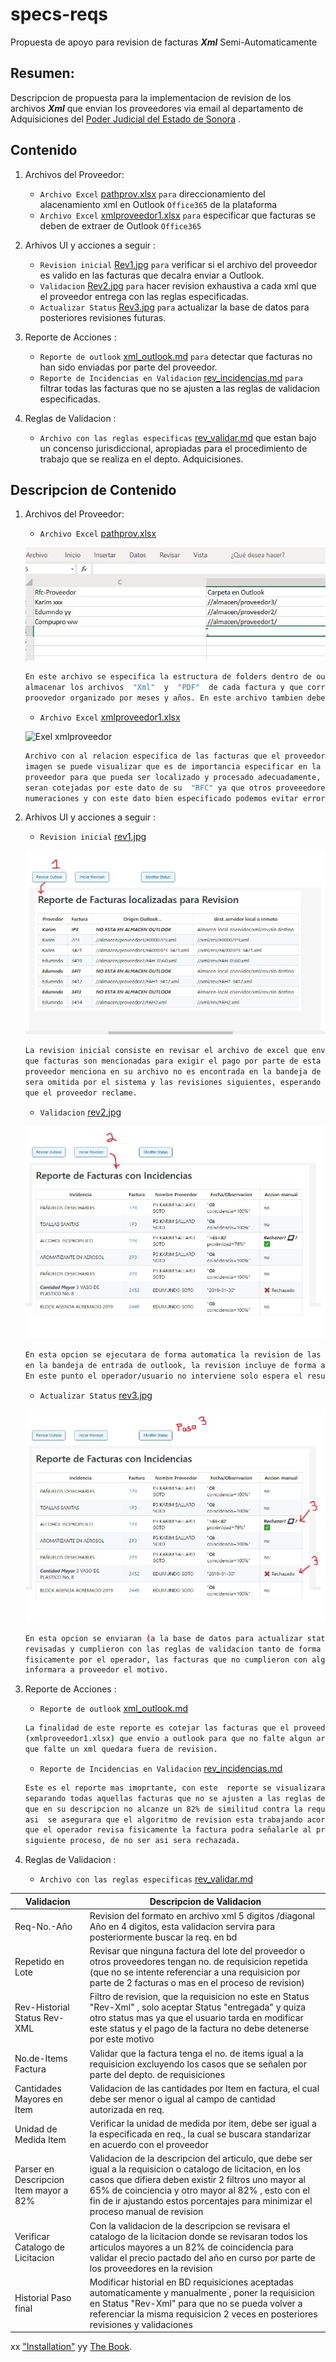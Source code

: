 # specs-reqs
Propuesta de apoyo para revision de facturas _**Xml**_ Semi-Automaticamente

## Resumen:
Descripcion de propuesta para la implementacion de revision de los archivos _**Xml**_   que envian los proveedores via email al departamento de Adquisiciones del [Poder Judicial del Estado de Sonora](http://stjsonora.gob.mx/) .

## Contenido
1. Archivos del Proveedor:

   * `Archivo Excel` [pathprov.xlsx](https://github.com/jr-acosta/specs-reqs) `para`  direccionamiento del alacenamiento xml en Outlook `Office365` de la plataforma
   * `Archivo Excel` [xmlproveedor1.xlsx](https://github.com/jr-acosta/specs-reqs) `para` especificar que facturas se deben de extraer de Outlook `Office365`

2. Arhivos UI y acciones a seguir :

   * `Revision inicial` [Rev1.jpg](https://github.com/jr-acosta/specs-reqs) `para` verificar si el archivo del proveedor es valido en las facturas que decalra enviar a Outlook. 
   * `Validacion` [Rev2.jpg](https://github.com/jr-acosta/specs-reqs) `para` hacer revision exhaustiva a cada xml que el proveedor entrega con las reglas especificadas. 
   * `Actualizar Status` [Rev3.jpg](https://github.com/jr-acosta/specs-reqs) `para` actualizar la base de datos para posteriores revisiones futuras.

3. Reporte de Acciones :

   * `Reporte de outlook` [xml_outlook.md](https://github.com/jr-acosta/specs-reqs) `para`  detectar que facturas no han sido enviadas por parte del proveedor.
   * `Reporte de Incidencias en Validacion` [rev_incidencias.md](https://github.com/jr-acosta/specs-reqs) `para` filtrar todas las facturas que no se ajusten a las reglas de validacion especificadas.

4. Reglas de Validacion :

   * `Archivo con las reglas especificas` [rev_validar.md](https://github.com/jr-acosta/specs-reqs)  que estan bajo un concenso jurisdiccional, apropiadas para el procedimiento de trabajo que se realiza en el depto. Adquicisiones.


## Descripcion de Contenido
1. Archivos del Proveedor:

   * `Archivo Excel` [pathprov.xlsx](https://github.com/jr-acosta/specs-reqs) 

   ![Exel pathprov](/files/pathprov.JPG)
      ```sh
   En este archivo se especifica la estructura de folders dentro de outlook, la forma y manera de
   almacenar los archivos  "Xml"  y  "PDF"  de cada factura y que corresponda a su especifico
   proovedor organizado por meses y años. En este archivo tambien debe señalar opcionalmente su email.
   ```

   * `Archivo Excel` [xmlproveedor1.xlsx](https://github.com/jr-acosta/specs-reqs) 

   ![Exel xmlproveedor](/files/xmlproveedor1.JPG)
      ```sh
   Archivo con al relacion especifica de las facturas que el proveedor reclama para su pronto pago, en la
   imagen se puede visualizar que es de importancia especificar en la primera columna el "RFC" del 
   proveedor para que pueda ser localizado y procesado adecuadamente, todas las busquedas de sus facturas
   seran cotejadas por este dato de su  "RFC" ya que otros proveeedores pueden manejar similares 
   numeraciones y con este dato bien especificado podemos evitar errores en la busqueda de los archivos.
   ```

2. Arhivos UI y acciones a seguir :

   * `Revision inicial` [rev1.jpg](https://github.com/jr-acosta/specs-reqs)
   
   ![REV1](/files/rev1.jpg)
   ```sh
   La revision inicial consiste en revisar el archivo de excel que envia el proveedor donde se especifica
   que facturas son mencionadas para exigir el pago por parte de esta institucion. si la factura que el
   proveedor menciona en su archivo no es encontrada en la bandeja de entrada de outlook, esta factura
   sera omitida por el sistema y las revisiones siguientes, esperando se incluya para los proximos lotes
   que el proveedor reclame.
   ```

   * `Validacion` [rev2.jpg](https://github.com/jr-acosta/specs-reqs) 

   ![REV2](/files/rev2.jpg)
   ```sh
   En esta opcion se ejecutara de forma automatica la revision de las facturas que fueron encontradas
   en la bandeja de entrada de outlook, la revision incluye de forma automatica las reglas de revision.
   En este punto el operador/usuario no interviene solo espera el resultado.
   ```

   * `Actualizar Status` [rev3.jpg](https://github.com/jr-acosta/specs-reqs) 

   ![REV3](/files/rev3.jpg)
   ```sh
   En esta opcion se enviaran (a la base de datos para actualizar status) las facturas que fueron
   revisadas y cumplieron con las reglas de validacion tanto de forma automatica como de forma manual
   fisicamente por el operador, las facturas que no cumplieron con alguna regla seran separadas y se
   informara a proveedor el motivo.
   ```



3. Reporte de Acciones :

    * `Reporte de outlook` [xml_outlook.md](https://github.com/jr-acosta/specs-reqs) 
   
   ```sh
   La finalidad de este reporte es cotejar las facturas que el proveedor señala en su "Archivo Excel"
   (xmlproveedor1.xlsx) que envio a outlook para que no falte algun archivo en su revision, en caso
   que falte un xml quedara fuera de revision.
   ```

   * `Reporte de Incidencias en Validacion` [rev_incidencias.md](https://github.com/jr-acosta/specs-reqs)

   ```sh
   Este es el reporte mas imoprtante, con este  reporte se visualizara las facturas revisadas automaticamente
   separando todas aquellas facturas que no se ajusten a las reglas de validacion especificadas, cada factura
   que en su descripcion no alcanze un 82% de similitud contra la requisicion pasara a revision fisica manual,
   asi  se asegurara que el algoritmo de revision esta trabajando acorde a lo señalado en las reglas, una vez
   que el operador revisa fisicamente la factura podra señalarle al programa que integre la factura al
   siguiente proceso, de no ser asi sera rechazada.
   ```



4. Reglas de Validacion :

   * `Archivo con las reglas especificas` [rev_validar.md](https://github.com/jr-acosta/specs-reqs)  
   
| Validacion                        | Descripcion de Validacion          |
| --------------------------------- | ---------------------------------- |
|Req-No.-Año| Revision del formato en archivo xml 5 digitos /diagonal Año en 4 digitos, esta validacion servira para posteriormente buscar la req. en bd|
|Repetido en Lote|Revisar que ninguna factura del lote del proveedor o otros proveedores tengan no. de requisicion repetida (que no se intente referenciar a una requisicion por parte de 2 facturas o mas en el proceso de revision) |
|Rev-Historial Status Rev-XML| Filtro de revision, que la requisicion no este en Status "Rev-Xml" , solo aceptar Status "entregada" y quiza otro status mas ya que el usuario tarda en modificar este status y el pago de la factura no debe detenerse por este motivo|
|No.de-Items Factura|Validar que la factura tenga el no. de items igual a la requisicion excluyendo los casos que se señalen por parte del depto. de requisiciones|
|Cantidades Mayores en Item|Validacion de las cantidades por Item en factura, el cual debe ser menor o igual al campo de cantidad autorizada en req.|
|Unidad de Medida Item|Verificar la unidad de medida por item, debe ser igual a la especificada en req., la cual se buscara standarizar en acuerdo con el proveedor|
|Parser en Descripcion Item mayor a 82%| Validacion de la descripcion del articulo, que debe ser igual a la requisicion o catalogo de licitacion, en los casos que difiera deben existir 2 filtros uno mayor al 65% de coinciencia y otro mayor al 82% , esto con el fin de ir ajustando estos porcentajes para minimizar el proceso manual de revision| 
|Verificar Catalogo de Licitacion |Con la validacion de la descripcion se revisara el catalogo de la licitacion donde se revisaran todos los articulos mayores a un 82% de coincidencia para validar el precio pactado del año en curso por parte de los proveedores en la revision|
|Historial Paso final |Modificar historial en BD requisiciones aceptadas automaticamente y manualmente , poner la requisicion en Status "Rev-Xml" para que no se pueda volver a referenciar la misma requisicion 2 veces en posteriores revisiones y validaciones|


xx ["Installation"] yy [The Book].

["Installation"]: https://github.com/jr-acosta/specs-reqs
[The Book]: https://github.com/jr-acosta/specs-reqs